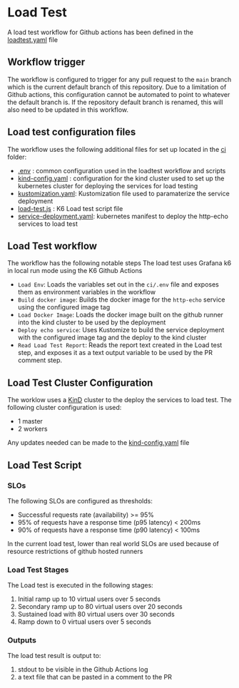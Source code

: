 # Load Test

A load test workflow for Github actions has been defined in the [loadtest.yaml](../.github/workflows/loadtest.yaml) file

## Workflow trigger
The workflow is configured to trigger for any pull request to the `main` branch which is the current default branch of
this repository. Due to a limitation of Github actions, this configuration cannot be automated to point to whatever the 
default branch is. If the repository default branch is renamed, this will also need to be updated in this workflow.

## Load test configuration files

The workflow uses the following additional files for set up located in the [ci](../ci) folder:
* [.env](../ci/.env) : common configuration used in the loadtest workflow and scripts
* [kind-config.yaml](../ci/kind-config.yaml) : configuration for the kind cluster used to set up the kubernetes cluster
                                               for deploying the services for load testing
* [kustomization.yaml](../ci/kustomization.yaml): Kustomization file used to paramaterize the service deployment
* [load-test.js](../ci/load-test.js) : K6 Load test script file
* [service-deployment.yaml](../ci/service-deployment.yaml): kubernetes manifest to deploy the http-echo services to load test

## Load Test workflow
The workflow has the following notable steps
The load test uses Grafana k6 in local run mode using the K6 Github Actions
* `Load Env`: Loads the variables set out in the `ci/.env` file and exposes them as environment variables in the workflow
* `Build docker image`: Builds the docker image for the `http-echo` service using the configured image tag
* `Load Docker Image`: Loads the docker image built on the github runner into the kind cluster to be used by the deployment
* `Deploy echo service`: Uses Kustomize to build the service deployment with the configured image tag and the deploy to the kind cluster
* `Read Load Test Report`: Reads the report text created in the Load test step, and exposes it as a text output variable
                           to be used by the PR comment step.

## Load Test Cluster Configuration
The worklow uses a [KinD](https://kind.sigs.k8s.io/) cluster to the deploy the services to load test. The following
cluster configuration is used:
* 1 master
* 2 workers

Any updates needed can be made to the [kind-config.yaml](../ci/kind-config.yaml) file

## Load Test Script

### SLOs
The following SLOs are configured as thresholds:
* Successful requests rate (availability) >= 95%
* 95% of requests have a response time (p95 latency) < 200ms
* 90% of requests have a response time (p90 latency) < 100ms

In the current load test, lower than real world SLOs are used because of resource restrictions of github hosted runners

### Load Test Stages
The Load test is executed in the following stages:
1. Initial ramp up to 10 virtual users over 5 seconds
2. Secondary ramp up to 80 virtual users over 20 seconds
3. Sustained load with 80 virtual users over 30 seconds
4. Ramp down to 0 virtual users over 5 seconds

### Outputs
The load test result is output to:
1. stdout to be visible in the Github Actions log
2. a text file that can be pasted in a comment to the PR